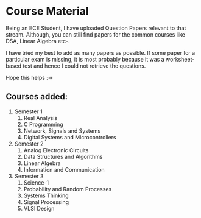# Course Material

Being an ECE Student, I have uploaded Question Papers relevant to that stream. Although, you can still find papers for the common courses like DSA, Linear Algebra etc-. <br>

I have tried my best to add as many papers as possible. If some paper for a particular exam is missing, it is most probably because it was a worksheet-based test and hence I could not retrieve the questions.

Hope this helps :->

## Courses added:

<ol>
  <li>Semester 1
    <ol>
      <li>Real Analysis</li>
      <li>C Programming</li>
      <li>Network, Signals and Systems</li>
      <li>Digital Systems and Microcontrollers</li> 
    </ol>
  </li>
  <li>Semester 2
  <ol>
    <li>Analog Electronic Circuits</li>
    <li>Data Structures and Algorithms</li>
    <li>Linear Algebra</li>
    <li>Information and Communication</li>
  </ol>
  </li>
  <li>Semester 3
    <ol>
      <li>Science-1</li>
      <li>Probability and Random Processes</li>
      <li>Systems Thinking</li>
      <li>Signal Processing</li>
      <li>VLSI Design</li>
    </ol>
  </li>
</ol>